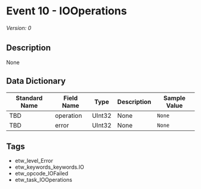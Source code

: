 # Event 10 - IOOperations
###### Version: 0

## Description
None

## Data Dictionary
|Standard Name|Field Name|Type|Description|Sample Value|
|---|---|---|---|---|
|TBD|operation|UInt32|None|`None`|
|TBD|error|UInt32|None|`None`|

## Tags
* etw_level_Error
* etw_keywords_keywords.IO
* etw_opcode_IOFailed
* etw_task_IOOperations